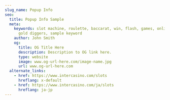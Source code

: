 ```yaml
---
slug_name: Popup Info
seo:
  title: Popup Info Sample
  meta:
    keywords: slot machine, roulette, baccarat, win, flash, games, online, pontoon,
      gold diggers, sample keyword
    author: John Smith
    og:
      title: OG Title Here
      description: Description to OG link here.
      type: website
      image: www.og-url-here.com/image-name.jpg
      url: www.og-url-here.com
  alternate_links:
    - href: https://www.intercasino.com/slots
      hreflang: x-default
    - href: https://www.intercasino.com/ja/slots
      hreflang: ja-jp
---
```

